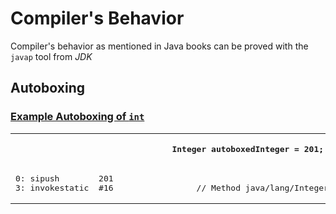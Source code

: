 # Compiler's Behavior
Compiler's behavior as mentioned in Java books can be proved with the `javap` tool from *JDK*
## Autoboxing
### [Example Autoboxing of `int`]()
<table>
	<th><pre>Integer autoboxedInteger = 201;</pre></th>		
	<th><pre>Integer integer = Integer.valueOf(201);</pre></th>
<tr>
	<td width="50%">
<pre>
0: sipush        201
3: invokestatic  #16                 // Method java/lang/Integer.valueOf:(I)Ljava/lang/Integer;
</pre>
	</td>	
	<td width="50%">
<pre>
7: sipush        201
10: invokestatic  #16                 // Method java/lang/Integer.valueOf:(I)Ljava/lang/Integer;
</pre>
	</td>
</tr>
</table>





